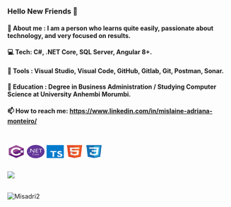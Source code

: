 ### Hello New Friends 👋
####  👩 About me : I am a person who learns quite easily, passionate about technology, and very focused on results.
####  💻 Tech: C#, .NET Core, SQL Server, Angular 8+.
####  🔨 Tools : Visual Studio, Visual Code, GitHub, Gitlab, Git, Postman, Sonar.
####  📖 Education : Degree in Business Administration / Studying Computer Science at University Anhembi Morumbi.
####  📫 How to reach me: https://www.linkedin.com/in/mislaine-adriana-monteiro/
##


  <div style="display: inline_block"><br>
   <img align="center" alt="Csharp" height="30" width="40" src="https://raw.githubusercontent.com/devicons/devicon/master/icons/csharp/csharp-original.svg">
   <img align="center" alt="dotnet" height="30" width="40" src="https://github.com/devicons/devicon/blob/master/icons/dotnetcore/dotnetcore-original.svg">
   <img align="center" alt="TS" height="30" width="40" src="https://github.com/devicons/devicon/blob/master/icons/typescript/typescript-plain.svg"> 
  <img align="center" alt="HTML" height="30" width="40" src="https://raw.githubusercontent.com/devicons/devicon/master/icons/html5/html5-original.svg">
  <img align="center" alt="CSS" height="30" width="40" src="https://raw.githubusercontent.com/devicons/devicon/master/icons/css3/css3-original.svg"> 
  
 </div>
  
  ##
  
  <div>
    <a href="https://www.linkedin.com/in/mislaine-adriana-monteiro/" target="_blank"><img src="https://img.shields.io/badge/-LinkedIn-%230077B5?style=for-the-badge&logo=linkedin&logoColor=white" target="_blank"></a>    
   </div>
  
  ##
  
  <div>
     <img src="https://komarev.com/ghpvc/?username=Misadri2&color=green" alt="Misadri2" /> 
  </div>
    

